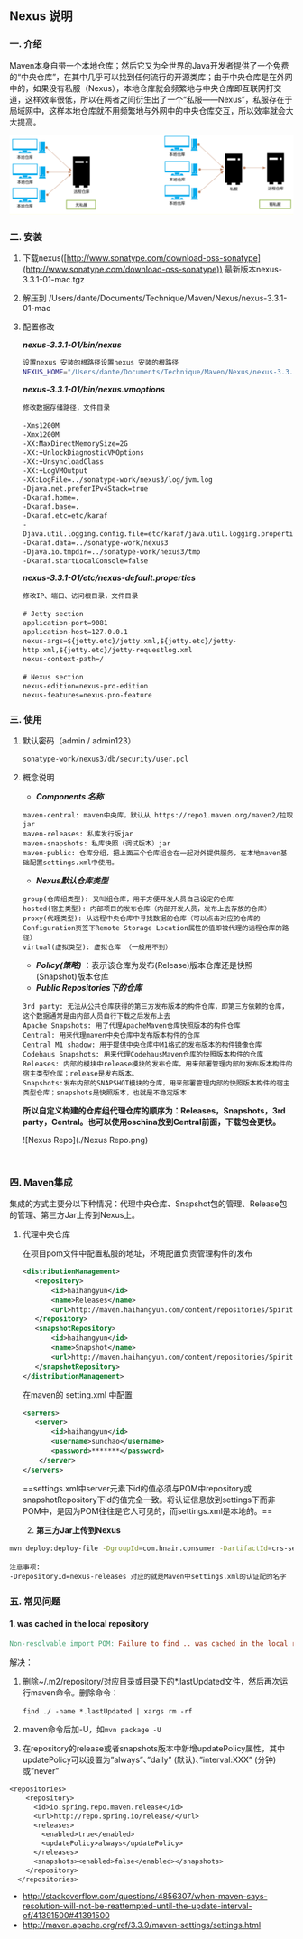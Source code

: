 ## Nexus 说明

### 一. 介绍

​	Maven本身自带一个本地仓库；然后它又为全世界的Java开发者提供了一个免费的“中央仓库”，在其中几乎可以找到任何流行的开源类库；由于中央仓库是在外网中的，如果没有私服（Nexus），本地仓库就会频繁地与中央仓库即互联网打交道，这样效率很低，所以在两者之间衍生出了一个“私服——Nexus”，私服存在于局域网中，这样本地仓库就不用频繁地与外网中的中央仓库交互，所以效率就会大大提高。

![Nexus](./Nexus.png)

### 二. 安装

1. 下载nexus([http://www.sonatype.com/download-oss-sonatype](http://www.sonatype.com/download-oss-sonatype)) 最新版本nexus-3.3.1-01-mac.tgz

2. 解压到 /Users/dante/Documents/Technique/Maven/Nexus/nexus-3.3.1-01-mac

3. 配置修改

   ***nexus-3.3.1-01/bin/nexus***

   ```sh
   设置nexus 安装的根路径设置nexus 安装的根路径
   NEXUS_HOME="/Users/dante/Documents/Technique/Maven/Nexus/nexus-3.3.1-01-mac/nexus-3.3.1-01";
   ```

   ***nexus-3.3.1-01/bin/nexus.vmoptions***

   ```properties
   修改数据存储路径，文件目录

   -Xms1200M
   -Xmx1200M
   -XX:MaxDirectMemorySize=2G
   -XX:+UnlockDiagnosticVMOptions
   -XX:+UnsyncloadClass
   -XX:+LogVMOutput 
   -XX:LogFile=../sonatype-work/nexus3/log/jvm.log
   -Djava.net.preferIPv4Stack=true
   -Dkaraf.home=.
   -Dkaraf.base=.
   -Dkaraf.etc=etc/karaf
   -Djava.util.logging.config.file=etc/karaf/java.util.logging.properties
   -Dkaraf.data=../sonatype-work/nexus3
   -Djava.io.tmpdir=../sonatype-work/nexus3/tmp
   -Dkaraf.startLocalConsole=false
   ```

   ***nexus-3.3.1-01/etc/nexus-default.properties***

   ```properties
   修改IP、端口、访问根目录，文件目录

   # Jetty section
   application-port=9081
   application-host=127.0.0.1
   nexus-args=${jetty.etc}/jetty.xml,${jetty.etc}/jetty-http.xml,${jetty.etc}/jetty-requestlog.xml
   nexus-context-path=/

   # Nexus section
   nexus-edition=nexus-pro-edition
   nexus-features=nexus-pro-feature
   ```

### 三. 使用

1. 默认密码（admin / admin123）

   ```sh
   sonatype-work/nexus3/db/security/user.pcl
   ```

2. 概念说明

   - ***Components 名称*** 

   ```properties
   maven-central: maven中央库，默认从 https://repo1.maven.org/maven2/拉取jar 
   maven-releases: 私库发行版jar 
   maven-snapshots: 私库快照（调试版本）jar 
   maven-public: 仓库分组，把上面三个仓库组合在一起对外提供服务，在本地maven基础配置settings.xml中使用。
   ```

   - ***Nexus默认仓库类型***

   ```properties
   group(仓库组类型): 又叫组仓库，用于方便开发人员自己设定的仓库
   hosted(宿主类型): 内部项目的发布仓库（内部开发人员，发布上去存放的仓库）
   proxy(代理类型): 从远程中央仓库中寻找数据的仓库（可以点击对应的仓库的Configuration页签下Remote Storage Location属性的值即被代理的远程仓库的路径）
   virtual(虚拟类型): 虚拟仓库 （一般用不到）
   ```

   - ***Policy(策略)*** ：表示该仓库为发布(Release)版本仓库还是快照(Snapshot)版本仓库
   - ***Public Repositories下的仓库***

    ```properties
   3rd party: 无法从公共仓库获得的第三方发布版本的构件仓库，即第三方依赖的仓库，这个数据通常是由内部人员自行下载之后发布上去
   Apache Snapshots: 用了代理ApacheMaven仓库快照版本的构件仓库 
   Central: 用来代理maven中央仓库中发布版本构件的仓库
   Central M1 shadow: 用于提供中央仓库中M1格式的发布版本的构件镜像仓库 
   Codehaus Snapshots: 用来代理CodehausMaven仓库的快照版本构件的仓库 
   Releases: 内部的模块中release模块的发布仓库，用来部署管理内部的发布版本构件的宿主类型仓库；release是发布版本。
   Snapshots:发布内部的SNAPSHOT模块的仓库，用来部署管理内部的快照版本构件的宿主类型仓库；snapshots是快照版本，也就是不稳定版本
    ```

   ​	**所以自定义构建的仓库组代理仓库的顺序为：Releases，Snapshots，3rd party，Central。也可以使用oschina放到Central前面，下载包会更快。**

   ![Nexus Repo](./Nexus Repo.png)

   ​

### 四. Maven集成

​	集成的方式主要分以下种情况：代理中央仓库、Snapshot包的管理、Release包的管理、第三方Jar上传到Nexus上。

1.   代理中央仓库

     在项目pom文件中配置私服的地址，环境配置<distributionManagement>负责管理构件的发布

     ```xml
     <distributionManagement>
     	<repository>
            <id>haihangyun</id>
            <name>Releases</name>
            <url>http://maven.haihangyun.com/content/repositories/Spirit-Central</url>
     	</repository>
       	<snapshotRepository>
            <id>haihangyun</id>
            <name>Snapshot</name>
            <url>http://maven.haihangyun.com/content/repositories/Spirit-Snapshots</url>
       	</snapshotRepository>
     </distributionManagement>
     ```

     在maven的 setting.xml 中配置

     ```xml
     <servers>
     	<server>
            <id>haihangyun</id>
            <username>sunchao</username>
            <password>*******</password>
         </server>
     </servers>
     ```

     ==settings.xml中server元素下id的值必须与POM中repository或snapshotRepository下id的值完全一致。将认证信息放到settings下而非POM中，是因为POM往往是它人可见的，而settings.xml是本地的。==

     2. **第三方Jar上传到Nexus**

```sh
mvn deploy:deploy-file -DgroupId=com.hnair.consumer -DartifactId=crs-security-util -Dversion=1.0 -Dpackaging=jar -Dfile=/Users/dante/Desktop/HnaSecurityUtils.jar -Durl=http://52.80.42.108:8090/repository/3rdParty/ -DrepositoryId=nexus-releases

注意事项:
-DrepositoryId=nexus-releases 对应的就是Maven中settings.xml的认证配的名字
```
### 五. 常见问题

#### 1. was cached in the local repository

```makefile
Non-resolvable import POM: Failure to find .. was cached in the local repository, resolution will not be reattempted until the update interval of io.spring.repo.maven.release has elapsed or updates are forced @ line 29, column 19 ->
```

解决：

1. 删除~/.m2/repository/对应目录或目录下的*.lastUpdated文件，然后再次运行maven命令。删除命令：

   `find ./ -name *.lastUpdated | xargs rm -rf`

2. maven命令后加-U，如`mvn package -U`

3. 在repository的release或者snapshots版本中新增updatePolicy属性，其中updatePolicy可以设置为”always”、”daily” (默认)、”interval:XXX” (分钟)或”never”

```
<repositories>
    <repository>
      <id>io.spring.repo.maven.release</id>
      <url>http://repo.spring.io/release/</url>
      <releases>
        <enabled>true</enabled>
        <updatePolicy>always</updatePolicy>
      </releases>
      <snapshots><enabled>false</enabled></snapshots>
    </repository>
  </repositories>
```

- http://stackoverflow.com/questions/4856307/when-maven-says-resolution-will-not-be-reattempted-until-the-update-interval-of/41391500#41391500
- http://maven.apache.org/ref/3.3.9/maven-settings/settings.html